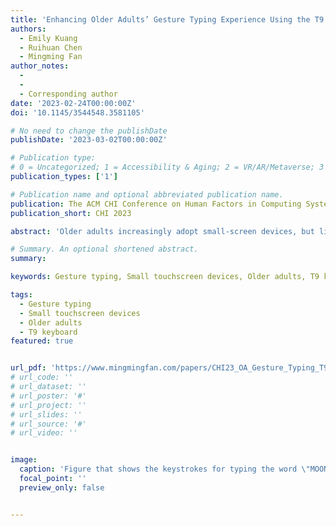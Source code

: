 ```yaml
---
title: 'Enhancing Older Adults’ Gesture Typing Experience Using the T9 Keyboard on Small Touchscreen Devices'
authors:
  - Emily Kuang
  - Ruihuan Chen
  - Mingming Fan
author_notes:
  - 
  - 
  - Corresponding author
date: '2023-02-24T00:00:00Z'
doi: '10.1145/3544548.3581105'

# No need to change the publishDate 
publishDate: '2023-03-02T00:00:00Z'

# Publication type: 
# 0 = Uncategorized; 1 = Accessibility & Aging; 2 = VR/AR/Metaverse; 3 = Human-AI Collaboration; 4 = UX Methodology; 5 = Social Computing; 6 = Sensing;  7 = Thesis; 8 = Patent
publication_types: ['1']

# Publication name and optional abbreviated publication name.
publication: The ACM CHI Conference on Human Factors in Computing Systems 2023
publication_short: CHI 2023

abstract: 'Older adults increasingly adopt small-screen devices, but limited motor dexterity hinders their ability to type effectively. While a 9-key (T9) keyboard allocates larger space to each key, it is shared by multiple consecutive letters. Consequently, users must interrupt their gestures when typing consecutive letters, leading to inefficiencies and poor user experience. Thus, we proposed a novel keyboard that leverages the currently unused key 1 to duplicate letters from the previous key, allowing the entry of consecutive letters without interruptions. A user study with 12 older adults showed that it significantly outperformed the T9 with wiggle gesture in typing speed, KSPC, insertion errors, and deletes per word while achieving comparable performance as the conventional T9. Repeating the typing tasks with 12 young adults found that the advantages of the novel T9 were consistent or enhanced. We also provide error analysis and design considerations for improving gesture typing on T9 for older adults.'

# Summary. An optional shortened abstract.
summary: 

keywords: Gesture typing, Small touchscreen devices, Older adults, T9 keyboard

tags:
  - Gesture typing
  - Small touchscreen devices 
  - Older adults
  - T9 keyboard
featured: true


url_pdf: 'https://www.mingmingfan.com/papers/CHI23_OA_Gesture_Typing_T9.pdf'
# url_code: ''
# url_dataset: ''
# url_poster: '#'
# url_project: ''
# url_slides: ''
# url_source: '#'
# url_video: ''


image:
  caption: 'Figure that shows the keystrokes for typing the word \"MOON\" using the T9 with enhanced key 1 keyboard, the swipe gesture starts from key 6 to key 1, then to key 6, and finally back to key 1.'
  focal_point: ''
  preview_only: false


---
```


<!-- put your youtube/Vimeo video ID here if possible (will update later) --> 
<!-- {{< youtube  >}} -->



